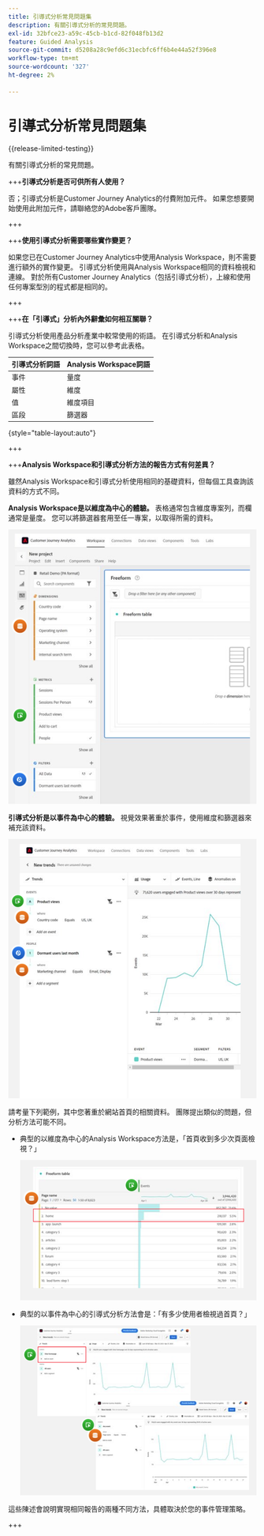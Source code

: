 ```yaml
---
title: 引導式分析常見問題集
description: 有關引導式分析的常見問題。
exl-id: 32bfce23-a59c-45cb-b1cd-82f048fb13d2
feature: Guided Analysis
source-git-commit: d5208a28c9efd6c31ecbfc6ff6b4e44a52f396e8
workflow-type: tm+mt
source-wordcount: '327'
ht-degree: 2%

---
```


# 引導式分析常見問題集

{{release-limited-testing}}

有關引導式分析的常見問題。

+++**引導式分析是否可供所有人使用？**

否；引導式分析是Customer Journey Analytics的付費附加元件。 如果您想要開始使用此附加元件，請聯絡您的Adobe客戶團隊。

+++

+++**使用引導式分析需要哪些實作變更？**

如果您已在Customer Journey Analytics中使用Analysis Workspace，則不需要進行額外的實作變更。 引導式分析使用與Analysis Workspace相同的資料檢視和連線。 對於所有Customer Journey Analytics（包括引導式分析），上線和使用任何專案型別的程式都是相同的。

+++

+++**在「引導式」分析內外辭彙如何相互關聯？**

引導式分析使用產品分析產業中較常使用的術語。 在引導式分析和Analysis Workspace之間切換時，您可以參考此表格。

| 引導式分析詞語 | Analysis Workspace詞語 |
| --- | --- |
| 事件 | 量度 |
| 屬性 | 維度 |
| 值 | 維度項目 |
| 區段 | 篩選器 |

{style="table-layout:auto"}

+++

+++**Analysis Workspace和引導式分析方法的報告方式有何差異？**

雖然Analysis Workspace和引導式分析使用相同的基礎資料，但每個工具查詢該資料的方式不同。

**Analysis Workspace是以維度為中心的體驗。** 表格通常包含維度專案列，而欄通常是量度。 您可以將篩選器套用至任一專案，以取得所需的資料。

![工作區結構](assets/workspace-structure.png)

**引導式分析是以事件為中心的體驗。** 視覺效果著重於事件，使用維度和篩選器來補充該資料。

![引導式分析結構](assets/guided-analysis-structure.png)

請考量下列範例，其中您著重於網站首頁的相關資料。 團隊提出類似的問題，但分析方法可能不同。

* 典型的以維度為中心的Analysis Workspace方法是，「首頁收到多少次頁面檢視？」

  ![Dimension置中](assets/dimension-centered.png)

* 典型的以事件為中心的引導式分析方法會是：「有多少使用者檢視過首頁？」

  ![以事件為中心](assets/event-centered.png)

這些陳述會說明實現相同報告的兩種不同方法，具體取決於您的事件管理策略。

+++
